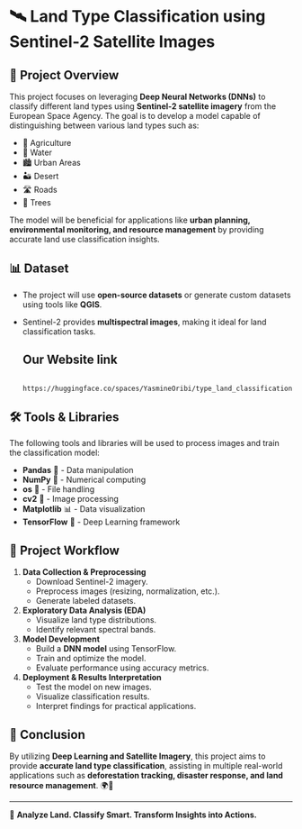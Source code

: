 # 🛰️ Land Type Classification using Sentinel-2 Satellite Images

## 📌 Project Overview
This project focuses on leveraging **Deep Neural Networks (DNNs)** to classify different land types using **Sentinel-2 satellite imagery** from the European Space Agency. The goal is to develop a model capable of distinguishing between various land types such as:
- 🌾 Agriculture  
- 🌊 Water  
- 🏙️ Urban Areas  
- 🏜️ Desert  
- 🛣️ Roads  
- 🌳 Trees  

The model will be beneficial for applications like **urban planning, environmental monitoring, and resource management** by providing accurate land use classification insights. 

## 📊 Dataset
- The project will use **open-source datasets** or generate custom datasets using tools like **QGIS**.
- Sentinel-2 provides **multispectral images**, making it ideal for land classification tasks.

  ## Our Website link
           https://huggingface.co/spaces/YasmineOribi/type_land_classification

## 🛠 Tools & Libraries
The following tools and libraries will be used to process images and train the classification model:
- **Pandas** 🐼 - Data manipulation
- **NumPy** 🔢 - Numerical computing
- **os** 📂 - File handling
- **cv2** 📸 - Image processing
- **Matplotlib** 📊 - Data visualization
- **TensorFlow** 🤖 - Deep Learning framework

## 🚀 Project Workflow
1. **Data Collection & Preprocessing**
   - Download Sentinel-2 imagery.
   - Preprocess images (resizing, normalization, etc.).
   - Generate labeled datasets.
2. **Exploratory Data Analysis (EDA)**
   - Visualize land type distributions.
   - Identify relevant spectral bands.
3. **Model Development**
   - Build a **DNN model** using TensorFlow.
   - Train and optimize the model.
   - Evaluate performance using accuracy metrics.
4. **Deployment & Results Interpretation**
   - Test the model on new images.
   - Visualize classification results.
   - Interpret findings for practical applications.

## 🔗 Conclusion
By utilizing **Deep Learning and Satellite Imagery**, this project aims to provide **accurate land type classification**, assisting in multiple real-world applications such as **deforestation tracking, disaster response, and land resource management**. 🌍📡

---
🔗 **Analyze Land. Classify Smart. Transform Insights into Actions.**
